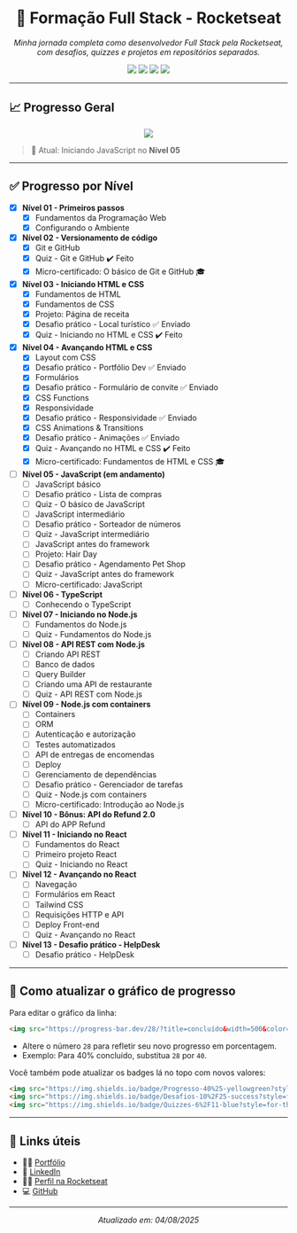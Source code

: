 <h1 align="center">🚀 Formação Full Stack - Rocketseat</h1>

<p align="center">
  <em>Minha jornada completa como desenvolvedor Full Stack pela Rocketseat, com desafios, quizzes e projetos em repositórios separados.</em>
</p>

<p align="center">
  <img src="https://img.shields.io/badge/Formação%20Rocketseat-FullStack-blueviolet?style=for-the-badge&logo=rocket" />
  <img src="https://img.shields.io/badge/Progresso-28%25-yellowgreen?style=for-the-badge" />
  <img src="https://img.shields.io/badge/Desafios-7%2F25%20conclu%C3%ADdos-success?style=for-the-badge" />
  <img src="https://img.shields.io/badge/Quizzes-4%2F11%20feitos-blue?style=for-the-badge" />
</p>

---

## 📈 Progresso Geral

<p align="center">
  <img src="https://progress-bar.dev/28/?title=concluído&width=500&color=9f6ad0&suffix=%&label=Rocketseat%20FullStack" />
</p>

> 🎯 Atual: Iniciando JavaScript no **Nível 05**

---

## ✅ Progresso por Nível

- [x] **Nível 01 - Primeiros passos**
  - [x] Fundamentos da Programação Web
  - [x] Configurando o Ambiente

- [x] **Nível 02 - Versionamento de código**
  - [x] Git e GitHub
  - [x] Quiz - Git e GitHub ✔️ Feito
  - [x] Micro-certificado: O básico de Git e GitHub 🎓

- [x] **Nível 03 - Iniciando HTML e CSS**
  - [x] Fundamentos de HTML
  - [x] Fundamentos de CSS
  - [x] Projeto: Página de receita
  - [x] Desafio prático - Local turístico ✅ Enviado
  - [x] Quiz - Iniciando no HTML e CSS ✔️ Feito

- [x] **Nível 04 - Avançando HTML e CSS**
  - [x] Layout com CSS
  - [x] Desafio prático - Portfólio Dev ✅ Enviado
  - [x] Formulários
  - [x] Desafio prático - Formulário de convite ✅ Enviado
  - [x] CSS Functions
  - [x] Responsividade
  - [x] Desafio prático - Responsividade ✅ Enviado
  - [x] CSS Animations & Transitions
  - [x] Desafio prático - Animações ✅ Enviado
  - [x] Quiz - Avançando no HTML e CSS ✔️ Feito
  - [x] Micro-certificado: Fundamentos de HTML e CSS 🎓

- [ ] **Nível 05 - JavaScript (em andamento)**
  - [ ] JavaScript básico
  - [ ] Desafio prático - Lista de compras
  - [ ] Quiz - O básico de JavaScript
  - [ ] JavaScript intermediário
  - [ ] Desafio prático - Sorteador de números
  - [ ] Quiz - JavaScript intermediário
  - [ ] JavaScript antes do framework
  - [ ] Projeto: Hair Day
  - [ ] Desafio prático - Agendamento Pet Shop
  - [ ] Quiz - JavaScript antes do framework
  - [ ] Micro-certificado: JavaScript

- [ ] **Nível 06 - TypeScript**
  - [ ] Conhecendo o TypeScript

- [ ] **Nível 07 - Iniciando no Node.js**
  - [ ] Fundamentos do Node.js
  - [ ] Quiz - Fundamentos do Node.js

- [ ] **Nível 08 - API REST com Node.js**
  - [ ] Criando API REST
  - [ ] Banco de dados
  - [ ] Query Builder
  - [ ] Criando uma API de restaurante
  - [ ] Quiz - API REST com Node.js

- [ ] **Nível 09 - Node.js com containers**
  - [ ] Containers
  - [ ] ORM
  - [ ] Autenticação e autorização
  - [ ] Testes automatizados
  - [ ] API de entregas de encomendas
  - [ ] Deploy
  - [ ] Gerenciamento de dependências
  - [ ] Desafio prático - Gerenciador de tarefas
  - [ ] Quiz - Node.js com containers
  - [ ] Micro-certificado: Introdução ao Node.js

- [ ] **Nível 10 - Bônus: API do Refund 2.0**
  - [ ] API do APP Refund

- [ ] **Nível 11 - Iniciando no React**
  - [ ] Fundamentos do React
  - [ ] Primeiro projeto React
  - [ ] Quiz - Iniciando no React

- [ ] **Nível 12 - Avançando no React**
  - [ ] Navegação
  - [ ] Formulários em React
  - [ ] Tailwind CSS
  - [ ] Requisições HTTP e API
  - [ ] Deploy Front-end
  - [ ] Quiz - Avançando no React

- [ ] **Nível 13 - Desafio prático - HelpDesk**
  - [ ] Desafio prático - HelpDesk

---

## 📌 Como atualizar o gráfico de progresso

Para editar o gráfico da linha:

```md
<img src="https://progress-bar.dev/28/?title=concluído&width=500&color=9f6ad0&suffix=%&label=Rocketseat%20FullStack" />
```

- Altere o número `28` para refletir seu novo progresso em porcentagem.
- Exemplo: Para 40% concluído, substitua `28` por `40`.

Você também pode atualizar os badges lá no topo com novos valores:

```md
<img src="https://img.shields.io/badge/Progresso-40%25-yellowgreen?style=for-the-badge" />
<img src="https://img.shields.io/badge/Desafios-10%2F25-success?style=for-the-badge" />
<img src="https://img.shields.io/badge/Quizzes-6%2F11-blue?style=for-the-badge" />
```

---

## 🔗 Links úteis

- 👨‍💻 [Portfólio](https://devfelipe.netlify.app/)
- 💼 [LinkedIn](https://www.linkedin.com/in/felipe-teixeira-460464110/)
- 🧑‍🚀 [Perfil na Rocketseat](https://app.rocketseat.com.br/me/DevWebFelipe)
- 💻 [GitHub](https://github.com/DevWebFelipe)

---

<p align="center">
  <i>Atualizado em: 04/08/2025</i>
</p>
